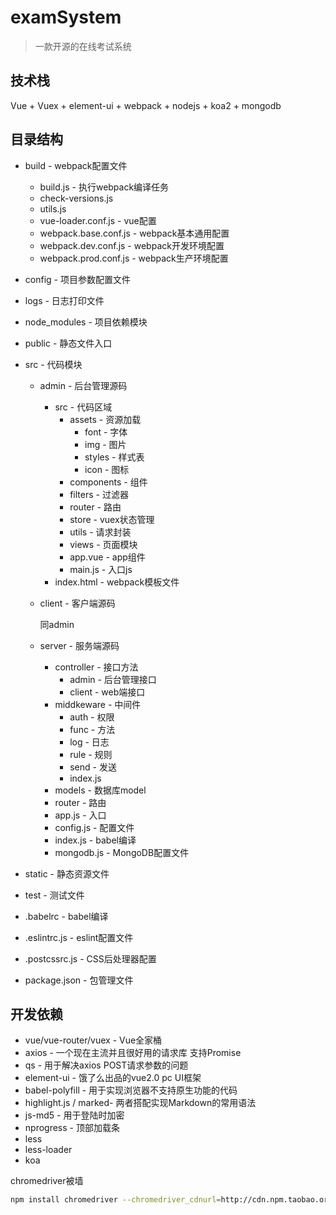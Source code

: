 # examSystem

> 一款开源的在线考试系统

## 技术栈

Vue + Vuex + element-ui + webpack + nodejs + koa2 + mongodb

## 目录结构

- build - webpack配置文件

  - build.js - 执行webpack编译任务
  - check-versions.js
  - utils.js
  - vue-loader.conf.js - vue配置
  - webpack.base.conf.js - webpack基本通用配置
  - webpack.dev.conf.js - webpack开发环境配置
  - webpack.prod.conf.js - webpack生产环境配置

- config - 项目参数配置文件

- logs - 日志打印文件

- node_modules - 项目依赖模块

- public - 静态文件入口

- src - 代码模块

  - admin - 后台管理源码

    - src - 代码区域
      - assets - 资源加载
        - font - 字体
        - img - 图片
        - styles - 样式表
        - icon - 图标
      - components - 组件
      - filters - 过滤器
      - router - 路由
      - store - vuex状态管理
      - utils - 请求封装
      - views - 页面模块
      - app.vue - app组件
      - main.js - 入口js
    - index.html - webpack模板文件

  - client - 客户端源码

    同admin

  - server - 服务端源码

    - controller - 接口方法
      - admin - 后台管理接口
      - client - web端接口
    - middkeware - 中间件
      - auth - 权限
      - func - 方法
      - log - 日志
      - rule - 规则
      - send - 发送
      - index.js
    - models - 数据库model
    - router - 路由
    - app.js - 入口
    - config.js - 配置文件
    - index.js - babel编译
    - mongodb.js - MongoDB配置文件

- static - 静态资源文件

- test - 测试文件

- .babelrc - babel编译

- .eslintrc.js - eslint配置文件

- .postcssrc.js - CSS后处理器配置

- package.json - 包管理文件

## 开发依赖

- vue/vue-router/vuex - Vue全家桶
- axios - 一个现在主流并且很好用的请求库 支持Promise
- qs - 用于解决axios POST请求参数的问题
- element-ui - 饿了么出品的vue2.0 pc UI框架
- babel-polyfill - 用于实现浏览器不支持原生功能的代码
- highlight.js / marked- 两者搭配实现Markdown的常用语法
- js-md5 - 用于登陆时加密
- nprogress - 顶部加载条
- less
- less-loader
- koa

chromedriver被墙

```bash
npm install chromedriver --chromedriver_cdnurl=http://cdn.npm.taobao.org/dist/chromedriver
```


